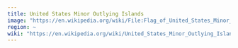 ```yaml
---
title: United States Minor Outlying Islands
image: "https://en.wikipedia.org/wiki/File:Flag_of_United_States_Minor_Outlying_Islands.svg"
region: ~
wiki: "https://en.wikipedia.org/wiki/United_States_Minor_Outlying_Islands"
---
```

